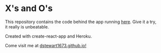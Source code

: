 # X's and O's

This repository contains the code behind the app running [here](https://sheltered-wildwood-42987.herokuapp.com/).
Give it a try, it really is unbeatable.

Created with create-react-app and Heroku.

Come visit me at [dstewart1673.github.io!](dstewart1673.github.io)
